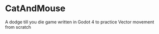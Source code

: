 # CatAndMouse
A dodge till you die game written in Godot 4 to practice Vector movement from scratch
